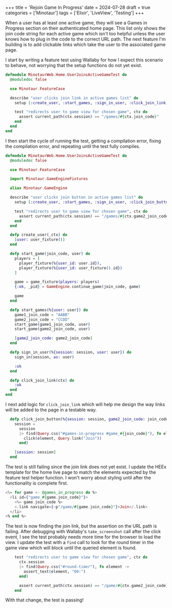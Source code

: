 +++
title = 'Rejoin Game In Progress'
date = 2024-07-28
draft = true
categories = ['Minotaur']
tags = ['Elixir', 'LiveView', 'Testing']
+++

When a user has at least one active game, they will see a Games in Progress section on their authenticated home page.
This list only shows the join code string for each active game which isn't too helpful unless the user knows how to plug in the code to the correct URL path.
The next feature I'm building is to add clickable links which take the user to the associated game page.

I start by writing a feature test using Wallaby for how I expect this scenario to behave, not worrying that the setup functions do not yet exist.

```ex
defmodule MinotaurWeb.Home.UserJoinsActiveGameTest do
  @moduledoc false

  use Minotaur.FeatureCase

  describe "user clicks join link in active games list" do
    setup [:create_user, :start_games, :sign_in_user, :click_join_link]

    test "redirects user to game view for chosen game", ctx do
      assert current_path(ctx.session) == "/games/#{ctx.join_code}"
    end
  end
end
```

I then start the cycle of running the test, getting a compilation error, fixing the compilation error, and repeating until the test fully compiles.

```ex
defmodule MinotaurWeb.Home.UserJoinsActiveGameTest do
  @moduledoc false

  use Minotaur.FeatureCase

  import Minotaur.GameEngineFixtures

  alias Minotaur.GameEngine

  describe "user clicks join button in active games list" do
    setup [:create_user, :start_games, :sign_in_user, :click_join_button]

    test "redirects user to game view for chosen game", ctx do
      assert current_path(ctx.session) == "/games/#{ctx.game2_join_code}"
    end
  end

  defp create_user(_ctx) do
    [user: user_fixture()]
  end

  defp start_game(join_code, user) do
    players = [
      player_fixture(%{user_id: user.id}),
      player_fixture(%{user_id: user_fixture().id})
    ]

    game = game_fixture(players: players)
    {:ok, _pid} = GameEngine.continue_game(join_code, game)

    game
  end

  defp start_games(%{user: user}) do
    game1_join_code = "AABB"
    game2_join_code = "CCDD"
    start_game(game1_join_code, user)
    start_game(game2_join_code, user)

    [game2_join_code: game2_join_code]
  end

  defp sign_in_user(%{session: session, user: user}) do
    sign_in(session, as: user)

    :ok
  end

  defp click_join_link(ctx) do
    :ok
  end
end
```

I next add logic for `click_join_link` which will help me design the way links will be added to the page in a testable way.

```ex
  defp click_join_button(%{session: session, game2_join_code: join_code}) do
    session =
      session
      |> find(Query.css("#games-in-progress #game_#{join_code}"), fn element ->
        click(element, Query.link("Join"))
      end)

    [session: session]
  end
```

The test is still failing since the join link does not yet exist.
I update the HEEx template for the home live page to match the elements expected by the feature test helper function.
I won't worry about styling until after the functionality is complete first.

```ex
<%= for game <- @games_in_progress do %>
  <li id={"game_#{game.join_code}"}>
    <%= game.join_code %>
    <.link navigate={~p"/game/#{game.join_code}"}>Join</.link>
  </li>
<% end %>
```

The test is now finding the join link, but the assertion on the URL path is failing.
After debugging with Wallaby's `take_screenshot` call after the click event, I see the test probably needs more time for the browser to load the view.
I update the test with a `find` call to look for the round timer in the game view which will block until the queried element is found.

```ex
    test "redirects user to game view for chosen game", ctx do
      ctx.session
      |> find(Query.css("#round-timer"), fn element ->
        assert_text(element, "00:")
      end)

      assert current_path(ctx.session) == "/game/#{ctx.game2_join_code}"
    end
```

With that change, the test is passing!

